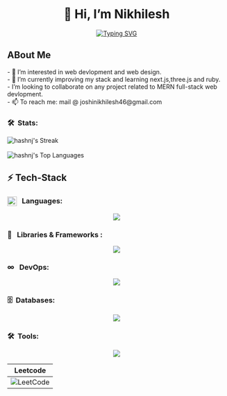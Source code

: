 <h1 align="center">👋 Hi, I’m Nikhilesh</h1>
<!--svg-->
<p align ="center">
  <a href="https://git.io/typing-svg">
    <img src="https://readme-typing-svg.herokuapp.com?font=Fira+Code&duration=1500&pause=500&color=fdb74e&center=true&vCenter=true&lines=Full+Stack+Developer;Web+Designer;Fast+Learner" alt="Typing SVG"/>
  </a>
</p>
<div >
  <h2>ABout Me</h2>
<div>- 👀 I’m interested in web devlopment and web design.</div>
<div>- 🌱 I’m currently improving my stack and learning next.js,three.js and ruby.</div>
<div>-  I’m looking to collaborate on any project related to MERN full-stack web devlopment.</div>
<div>- 📫 To reach me: mail @ joshinikhilesh46@gmail.com </div>


### 🛠️ &nbsp;Stats:

![hashnj's Streak](https://github-readme-streak-stats.herokuapp.com/?user=hashnj&theme=midnight-purple&hide_border=true)  
<br />
![hashnj's Top Languages](https://github-readme-stats.vercel.app/api/top-langs/?username=hashnj&theme=midnight-purple&show_icons=true&hide_border=true&layout=compact)
  
</div>

## ⚡️ Tech-Stack

### <img src = "https://media2.giphy.com/media/QssGEmpkyEOhBCb7e1/giphy.gif?cid=ecf05e47a0n3gi1bfqntqmob8g9aid1oyj2wr3ds3mg700bl&rid=giphy.gif" width = 22px align="top"/> &nbsp;&nbsp;Languages:

<div align="center">

<p align="center">
  <img src="https://skillicons.dev/icons?i=html,css,javascript,typescript&theme=dark" />
</p>
</div>

### 🧩 &nbsp;&nbsp;Libraries & Frameworks :

<p align="center">
  <img src="https://skillicons.dev/icons?i=tailwind,react,nodejs,express,nextjs&theme=dark" />
</p>

### ∞ &nbsp; DevOps:

<p align="center">
  <img src="https://skillicons.dev/icons?i=docker,kubernetes,linux&theme=dark" />
</p>

### 🗄️ &nbsp;Databases:

<p align="center">
  <img src="https://skillicons.dev/icons?i=mongo,mysql,postgres&theme=dark" />
</p>




### 🛠️ &nbsp;Tools:

<p align="center">
  <img src="https://skillicons.dev/icons?i=git,github,figma,vscode,bash&theme=dark" />
</p>

|Leetcode|
|:--------:|
| ![LeetCode](assets/metrics.plugin.code.lines.svg) |

<br/>
<br/>



